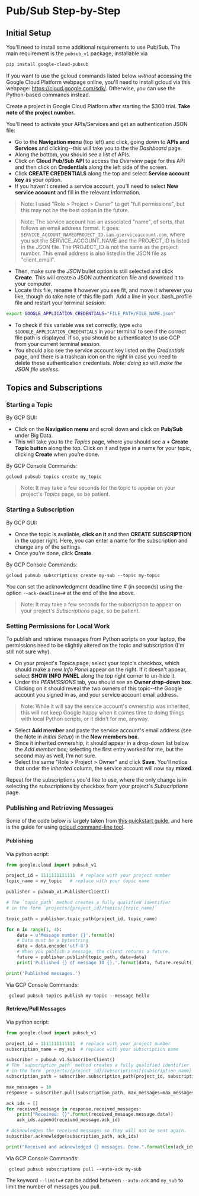 # Pub/Sub Step-by-Step

## Initial Setup

You'll need to install some additional requirements to use Pub/Sub. The main requirement is the `pubsub_v1` package, installable via

``` bash
pip install google-cloud-pubsub
```
If you want to use the gcloud commands listed below *without* accessing the Google Cloud Platform webpage online, you'll need to install gcloud via this webpage: https://cloud.google.com/sdk/. Otherwise, you can use the Python-based commands instead.

Create a project in Google Cloud Platform after starting the $300 trial. **Take note of the project number.**

You'll need to activate your APIs/Services and get an authentication JSON file:

- Go to the **Navigation menu** (top left) and click, going down to **APIs and Services** and clicking--this will take you to the the *Dashboard* page.
- Along the bottom, you should see a list of APIs.
- Click on **Cloud Pub/Sub API** to access the *Overview* page for this API and then click on **Credentials** along the left side of the screen.
- Click **CREATE CREDENTIALS** along the top and select **Service account key** as your option.
- If you haven't created a service account, you'll need to select **New service account** and fill in the relevant information.

> Note: I used "Role > Project > Owner" to get "full permissions", but this may not be the best option in the future.

> Note: The service account has an associated "name", of sorts, that follows an email address format. It goes: `SERVICE_ACCOUNT_NAME@PROJECT_ID.iam.gserviceaccount.com`, where you set the SERVICE\_ACCOUNT\_NAME and the PROJECT\_ID is listed in the JSON file. The PROJECT\_ID is not the same as the project number. This email address is also listed in the JSON file as "client\_email".

- Then, make sure the *JSON* bullet option is still selected and click **Create**. This will create a JSON authentication file and download it to your computer.
- Locate this file, rename it however you see fit, and move it wherever you like, though do take note of this file path. Add a line in your .bash_profile file and restart your terminal session: 

``` bash
export GOOGLE_APPLICATION_CREDENTIALS="FILE_PATH/FILE_NAME.json"
```
	
- To check if this variable was set correctly, type `echo $GOOGLE_APPLICATION_CREDENTIALS` in your terminal to see if the correct file path is displayed. If so, you should be authenticated to use GCP from your current terminal session.
- You should also see the service account key listed on the *Credentials* page, and there is a trashcan icon on the right in case you need to delete these authentication credentials. *Note: doing so will make the JSON file useless.*

## Topics and Subscriptions
### Starting a Topic

By GCP GUI:

- Click on the **Navigation menu** and scroll down and click on **Pub/Sub** under Big Data.
- This will take you to the *Topics* page, where you should see a **+ Create Topic button** along the top. Click on it and type in a name for your topic, clicking **Create** when you're done.

By GCP Console Commands:

```
gcloud pubsub topics create my_topic
```
> Note: It may take a few seconds for the topic to appear on your project's *Topics* page, so be patient.

### Starting a Subscription

By GCP GUI:

- Once the topic is available, **click on it** and then **CREATE SUBSCRIPTION** in the upper right. Here, you can enter a name for the subscription and change any of the settings.
- Once you're done, click **Create**.

By GCP Console Commands:

```
gcloud pubsub subscriptions create my-sub --topic my-topic
```

You can set the acknowledgment deadline time *#* (in seconds) using the option `--ack-deadline=#` at the end of the line above.

> Note: It may take a few seconds for the subscription to appear on your project's *Subscriptions* page, so be patient.

### Setting Permissions for Local Work

To publish and retrieve messages from Python scripts on your laptop, the permissions need to be slightly altered on the topic and subscription (I'm still not sure why).

- On your project's *Topics* page, select your topic's checkbox, which should make a new *Info Panel* appear on the right. If it doesn't appear, select **SHOW INFO PANEL** along the top right corner to un-hide it.
- Under the *PERMISSIONS* tab, you should see an **Owner drop-down box**. Clicking on it should reveal the two owners of this topic--the Google account you signed in as, and your service account email address.

> Note: While it will say the service account's ownership was inherited, this will not keep Google happy when it comes time to doing things with local Python scripts, or it didn't for me, anyway.

- Select **Add member** and paste the service account's email address (see the Note in *Initial Setup*) in the **New members box**.
- Since it inherited ownership, it should appear in a drop-down list below the *Add member* box; selecting the first entry worked for me, but the second may as well, I'm not sure.
- Select the same "Role > Project > Owner" and click **Save**. You'll notice that under the *inherited* column, the service account will now say **mixed**.

Repeat for the subscriptions you'd like to use, where the only change is in selecting the subscriptions by checkbox from your project's *Subscriptions* page. 

### Publishing and Retrieving Messages

Some of the code below is largely taken from [this quickstart guide](https://cloud.google.com/pubsub/docs/quickstart-client-libraries?refresh=1&pli=1#pubsub-quickstart-publish-python), and here is the guide for using [gcloud command-line tool](https://cloud.google.com/pubsub/docs/quickstart-cli?refresh=1).

#### Publishing

Via python script:

``` python
from google.cloud import pubsub_v1

project_id = 1111111111111	# replace with your project number
topic_name = my_topic	# replace with your topic name

publisher = pubsub_v1.PublisherClient()

# The `topic_path` method creates a fully qualified identifier
# in the form `projects/{project_id}/topics/{topic_name}`

topic_path = publisher.topic_path(project_id, topic_name)

for n in range(1, 4):
    data = u'Message number {}'.format(n)
    # Data must be a bytestring
    data = data.encode('utf-8')
    # When you publish a message, the client returns a future.
    future = publisher.publish(topic_path, data=data)
    print('Published {} of message ID {}.'.format(data, future.result()))

print('Published messages.')

```

Via GCP Console Commands:

```
 gcloud pubsub topics publish my-topic --message hello
 ```

#### Retrieve/Pull Messages

Via python script:

``` python
from google.cloud import pubsub_v1

project_id = 1111111111111	# replace with your project number
subscription_name = my_sub	# replace with your subscription name

subscriber = pubsub_v1.SubscriberClient()
# The `subscription_path` method creates a fully qualified identifier
# in the form `projects/{project_id}/subscriptions/{subscription_name}`
subscription_path = subscriber.subscription_path(project_id, subscription_name)

max_messages = 10
response = subscriber.pull(subscription_path, max_messages=max_messages)

ack_ids = []
for received_message in response.received_messages:
    print("Received: {}".format(received_message.message.data))
    ack_ids.append(received_message.ack_id)

# Acknowledges the received messages so they will not be sent again.
subscriber.acknowledge(subscription_path, ack_ids)

print("Received and acknowledged {} messages. Done.".format(len(ack_ids))
```
Via GCP Console Commands:

```
 gcloud pubsub subscriptions pull --auto-ack my-sub
 ```
The keyword `--limit=#` can be added between `--auto-ack` and `my_sub` to limit the number of messages you pull.
